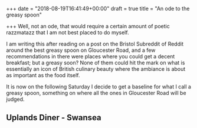 +++
date = "2018-08-19T16:41:49+00:00"
draft = true
title = "An ode to the greasy spoon"

+++
Well, not an ode, that would require a certain amount of poetic razzmatazz that I am not best placed to do myself.  

I am writing this after reading on a post on the Bristol Subreddit of Reddit around the best greasy spoon on Gloucester Road, and a few recommendations in there were places where you could get a decent breakfast; but a greasy soon? None of them could hit the mark on what is essentially an icon of British culinary beauty where the ambiance is about as important as the food itself.   

It is now on the following Saturday I decide to get a baseline for what I call a greasy spoon, something on where all the ones in Gloucester Road will be judged.  

## Uplands Diner - Swansea
